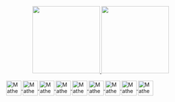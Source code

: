 
<div align="center">
  <a href="https://github.com/MatheusNxt25">
  <img height="180em" src="https://github-readme-stats.vercel.app/api?username=marcelfy&show_icons=true&theme=cobalt&include_all_commits=true&count_private=true"/>
  <img height="180em" src="https://github-readme-stats.vercel.app/api/top-langs/?username=marcelfy&layout=compact&langs_count=7&theme=cobalt"/>
</div>
 
<div style="display: inline_block"><br>
  <img align="center" alt="Matheus-Js" height="40" width="40" src="https://cdn.jsdelivr.net/gh/devicons/devicon/icons/javascript/javascript-original.svg" >
  <img align="center" alt="Matheus-React" height="40" width="40" src="https://cdn.jsdelivr.net/gh/devicons/devicon/icons/react/react-original.svg" >
  <img align="center" alt="Matheus-HTML" height="40" width="40" src="https://cdn.jsdelivr.net/gh/devicons/devicon/icons/html5/html5-original.svg" >
  <img align="center" alt="Matheus-CSS" height="40" width="40" src="https://cdn.jsdelivr.net/gh/devicons/devicon/icons/css3/css3-original.svg" >
  <img align="center" alt="Matheus-figma" height="40" width="40" src="https://cdn.jsdelivr.net/gh/devicons/devicon/icons/figma/figma-original.svg" >
  <img align="center" alt="Matheus-Github" height="40" width="40" src="https://cdn.jsdelivr.net/gh/devicons/devicon/icons/github/github-original-wordmark.svg" >
  <img align="center" alt="Matheus-Vscode" height="40" width="40" src="https://cdn.jsdelivr.net/gh/devicons/devicon/icons/vscode/vscode-original-wordmark.svg" >
  <img align="center" alt="Matheus-Java" height="40" width="40" src="https://cdn.jsdelivr.net/gh/devicons/devicon/icons/java/java-original.svg" >
  <img align="center" alt="Matheus-MySQL" height="40" width="40" src="https://cdn.jsdelivr.net/gh/devicons/devicon/icons/mysql/mysql-original.svg"/>
</div>
  

